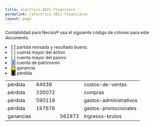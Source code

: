 ```yaml
--- 
title: alectrico-2021-financiero
permalink: /alectrico-2021-financiero/ 
layout: page
--- 
```


Contabilidad para Necios® usa el siguiente código de colores para este documento.
<li><span style='background-color: lavender'>[    ]</span> partida revisada y resultado bueno. </li>
<li><span style='background-color: lightyellow'>[    ]</span> cuenta mayor del activo </li>
<li><span style='background-color: azure'>[    ]</span> cuenta mayor del pasivo </li>
<li><span style='color: white; background-color: cornflowerblue'>[    ]</span> cuenta de patrimonio </li>
<li><span style='background-color: gold'>[    ]</span> ganancia </li>
<li><span style='color: white; background-color: black'>[    ]</span> pérdida </li>
<table><tbody>
<tr><td>pérdida</td><td>64039</td><td></td><td>costos-de-ventas</td></tr>
<tr><td>pérdida</td><td>230072</td><td></td><td>compras</td></tr>
<tr><td>pérdida</td><td>590118</td><td></td><td>gastos-administrativos</td></tr>
<tr><td>pérdida</td><td>197678</td><td></td><td>gastos-promocionales</td></tr>
<tr><td> ganancias </td><td> </td><td>562973</td><td>ingresos-brutos</td></tr>
<table><tbody>

